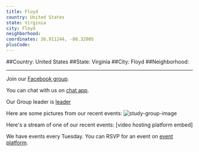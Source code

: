 ```yaml
---
title: Floyd
country: United States
state: Virginia
city: Floyd
neighborhood: 
coordinates: 36.911244, -80.32005
plusCode:
---
```


##Country: United States
##State: Virginia
##City: Floyd
##Neighborhood: 
*****
Join our [Facebook group](https://www.facebook.com/groups/free.code.camp.floyd.virginia).

You can chat with us on [chat app]().

Our Group leader is [leader]()

Here are some pictures from our recent events:
![study-group-image]()

Here's a stream of one of our recent events:
[video hosting platform embed]

We have events every Tuesday. You can RSVP for an event on [event platform]().
